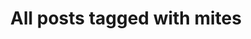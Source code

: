 ---
layout: tag
title: "All posts tagged with mites"
permalink: /weblog/tags/mites/
taxonomy: mites
---